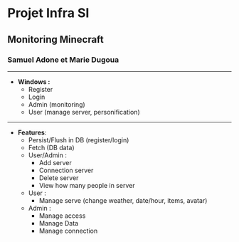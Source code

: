 # Projet Infra SI

## Monitoring Minecraft

### Samuel Adone et Marie Dugoua

---

- **Windows  :**
  - Register
  - Login
  - Admin (monitoring)
  - User (manage server, personification)

---

- **Features**:
  - Persist/Flush in DB (register/login)
  - Fetch (DB data)
  - User/Admin :
    - Add server
    - Connection server
    - Delete server
    - View how many people in server
  - User : 
    - Manage serve (change weather, date/hour, items, avatar)
  - Admin : 
    - Manage access
    - Manage Data
    - Manage connection